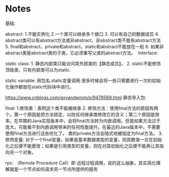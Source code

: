 # Notes
基础:

abstract:
          1.不能实例化
          ⁣2.一个类可以继承多个接口
          ⁣3. 可以有自己的数据成员
          ⁣4. abstract类可以有abstract方法或非abstract，非abstract类不能有abstract方法
          ⁣5. final和abstract，private和abstract，static和abstract不能放在一起
          ⁣6. 如果非abstract类是abstract类的子类，它必须重写父类的abstract方法。
          ⁣
Interface: 
        


static class: 1. 静态内部类只能访问其外部类的【静态成员】。
              ⁣2. static不能修饰顶级类，只有内部类可以为static.

static variable: 用包名.static变量调用.很多时候会将一些只需要进行一次的初始化操作都放在static代码块中进行。

https://www.cnblogs.com/gxyandwmm/p/9478569.html
静态导入包:

final: 1.修饰类：表明这个类不能被继承
       2. 修饰方法：使用final方法的原因有两个。第一个原因是把方法锁定，以防任何继承类修改它的含义；第二个原因是效率。在早期的Java实现版本中，会将final方法转为内嵌调用。但是如果方法过于庞大，可能看不到内嵌调用带来的任何性能提升。在最近的Java版本中，不需要使用final方法进行这些优化了。
       类的private方法会隐式地被指定为final方法。
       3.修饰变量: 对于一个final变量，如果是基本数据类型的变量，则其数值一旦在初始化之后便不能更改；如果是引用类型的变量，则在对其初始化之后便不能再让其指向另一个对象。
       
rpc: （Remote Procedure Call）即 远程过程调用，说的这么抽象，其实简化理解就是一个节点如何请求另一节点所提供的服务



